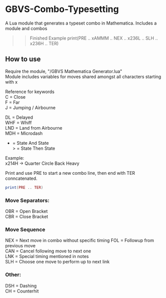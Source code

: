 # GBVS-Combo-Typesetting
A Lua module that generates a typeset combo in Mathematica. Includes a module and combos  

>> Finished Example
>> print(PRE .. xAMMM .. NEX .. x236L .. SLH .. x236H .. TER)
## How to use

Require the module, "/GBVS Mathematica Generator.lua"  
Module includes variables for moves shared amongst all characters starting with x  

Reference for keywords  
C   = Close  
F   = Far  
J   = Jumping / Airbourne  

DL  = Delayed  
WHF = Whiff  
LND = Land from Airbourne  
MDH = Microdash  

+   = State And State  
\>   = State Then State  

Example:  
x214H -> Quarter Circle Back Heavy  

Print and use PRE to start a new combo line, then end with TER conncatenated.  
```lua
print(PRE .. TER)
```

### Move Separators:
OBR = Open Bracket  
CBR = Close Bracket  

### Move Sequence  
NEX = Next move in combo without specific timing 
FOL = Followup from previous move  
CAN = Cancel following move to next one  
LNK = Special timing mentioned in notes  
SLH = Choose one move to perform up to next link  

### Other:
DSH = Dashing  
CH  = Counterhit   


